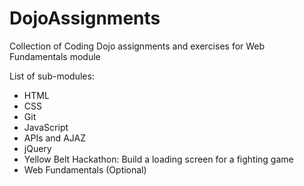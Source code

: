# DojoAssignments
Collection of Coding Dojo assignments and exercises for Web Fundamentals module

List of sub-modules:
- HTML
- CSS
- Git
- JavaScript
- APIs and AJAZ
- jQuery
- Yellow Belt Hackathon: Build a loading screen for a fighting game
- Web Fundamentals (Optional)
